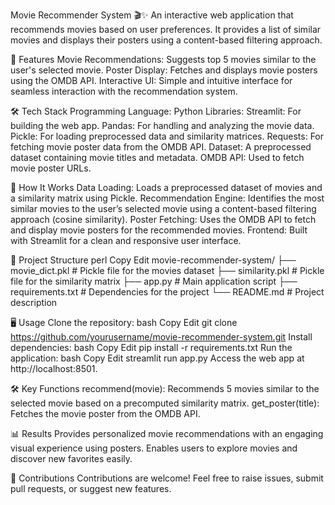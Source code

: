 Movie Recommender System 🎬✨
An interactive web application that recommends movies based on user preferences. It provides a list of similar movies and displays their posters using a content-based filtering approach.

🌟 Features
Movie Recommendations: Suggests top 5 movies similar to the user's selected movie.
Poster Display: Fetches and displays movie posters using the OMDB API.
Interactive UI: Simple and intuitive interface for seamless interaction with the recommendation system.

🛠️ Tech Stack
Programming Language: Python
Libraries:
Streamlit: For building the web app.
Pandas: For handling and analyzing the movie data.
Pickle: For loading preprocessed data and similarity matrices.
Requests: For fetching movie poster data from the OMDB API.
Dataset: A preprocessed dataset containing movie titles and metadata.
OMDB API: Used to fetch movie poster URLs.

🚀 How It Works
Data Loading:
Loads a preprocessed dataset of movies and a similarity matrix using Pickle.
Recommendation Engine:
Identifies the most similar movies to the user’s selected movie using a content-based filtering approach (cosine similarity).
Poster Fetching:
Uses the OMDB API to fetch and display movie posters for the recommended movies.
Frontend:
Built with Streamlit for a clean and responsive user interface.

📂 Project Structure
perl
Copy
Edit
movie-recommender-system/
├── movie_dict.pkl          # Pickle file for the movies dataset
├── similarity.pkl          # Pickle file for the similarity matrix
├── app.py                  # Main application script
├── requirements.txt        # Dependencies for the project
└── README.md               # Project description

🖥️ Usage
Clone the repository:
bash
Copy
Edit
git clone https://github.com/yourusername/movie-recommender-system.git
Install dependencies:
bash
Copy
Edit
pip install -r requirements.txt
Run the application:
bash
Copy
Edit
streamlit run app.py
Access the web app at http://localhost:8501.

🛠️ Key Functions
recommend(movie):
Recommends 5 movies similar to the selected movie based on a precomputed similarity matrix.
get_poster(title):
Fetches the movie poster from the OMDB API.

📊 Results
Provides personalized movie recommendations with an engaging visual experience using posters.
Enables users to explore movies and discover new favorites easily.

🤝 Contributions
Contributions are welcome! Feel free to raise issues, submit pull requests, or suggest new features.